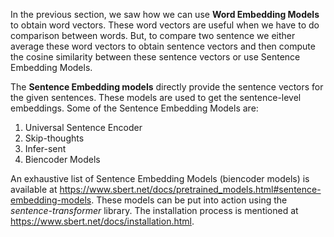 In the previous section, we saw how we can use **Word Embedding Models** to obtain word vectors. These word vectors are useful when we have to do comparison between words. But, to compare two sentence we either average these word vectors to obtain sentence vectors and then compute the cosine similarity between these sentence vectors or use Sentence Embedding Models.

The **Sentence Embedding models** directly provide the sentence vectors for the given sentences. These models are used to get the sentence-level embeddings. Some of the Sentence Embedding Models are:

1. Universal Sentence Encoder
1. Skip-thoughts
1. Infer-sent 
1. Biencoder Models 

An exhaustive list of Sentence Embedding Models (biencoder models) is available at https://www.sbert.net/docs/pretrained_models.html#sentence-embedding-models. These models can be put into action using the *sentence-transformer* library. The installation process is mentioned at https://www.sbert.net/docs/installation.html.